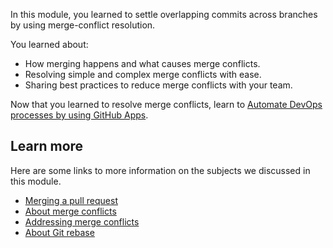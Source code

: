 In this module, you learned to settle overlapping commits across branches by using merge-conflict resolution.

You learned about:

- How merging happens and what causes merge conflicts.
- Resolving simple and complex merge conflicts with ease.
- Sharing best practices to reduce merge conflicts with your team.

Now that you learned to resolve merge conflicts, learn to [Automate DevOps processes by using GitHub Apps](/training/modules/automate-devops-github-apps/).

## Learn more

Here are some links to more information on the subjects we discussed in this module.

- [Merging a pull request](https://docs.github.com/pull-requests/collaborating-with-pull-requests/incorporating-changes-from-a-pull-request/merging-a-pull-request)
- [About merge conflicts](https://docs.github.com/pull-requests/collaborating-with-pull-requests/addressing-merge-conflicts/about-merge-conflicts)
- [Addressing merge conflicts](https://docs.github.com/pull-requests/collaborating-with-pull-requests/addressing-merge-conflicts)
- [About Git rebase](https://docs.github.com/get-started/using-git/about-git-rebase)
